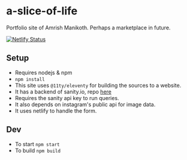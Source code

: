 # a-slice-of-life
Portfolio site of Amrish Manikoth. Perhaps a marketplace in future.

[![Netlify Status](https://api.netlify.com/api/v1/badges/00dabaef-d1b0-4211-9b39-b487c9d03085/deploy-status)](https://app.netlify.com/sites/a-slice-of-life/deploys)

## Setup
- Requires nodejs & npm
- `npm install`
- This site uses `@11ty/eleventy` for building the sources to a website.
- It has a backend of sanity.io, repo [here](https://github.com/dnafication/a-slice-of-life-sanity)
- Requires the sanity api key to run queries.
- It also depends on instagram's public api for image data.
- It uses netlify to handle the form.

## Dev
 - To start `npm start`
 - To build `npm build`
